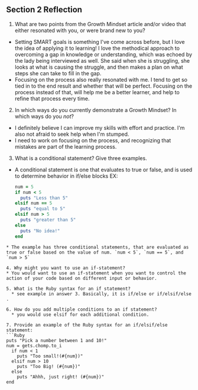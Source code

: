 ## Section 2 Reflection

1. What are two points from the Growth Mindset article and/or video that either resonated with you, or were brand new to you?
* Setting SMART goals is something I've come across before, but I love the idea of applying it to learning! I love the methodical approach to overcoming a gap in knowledge or understanding, which was echoed by the lady being interviewed as well.  She said when she is struggling, she looks at what is causing the struggle, and then makes a plan on what steps she can take to fill in the gap.
* Focusing on the process also really resonated with me. I tend to get so tied in to the end result and whether that will be perfect. Focusing on the process instead of that, will help me be a better learner, and help to refine that process every time.

2. In which ways do you currently demonstrate a Growth Mindset? In which ways do you _not_?
* I definitely believe I can improve my skills with effort and practice. I'm also not afraid to seek help when I'm stumped.
* I need to work on focusing on the process, and recognizing that mistakes are part of the learning process.  

3. What is a conditional statement? Give three examples.
* A conditional statement is one that evaluates to true or false, and is used to determine behavior in if/else blocks
    EX:
    ```Ruby
    num = 5
    if num < 5
      puts "Less than 5"
    elsif num == 5
      puts "equal to 5"
    elsif num > 5
      puts "greater than 5"
    else
      puts "No idea!"
    end
```
* The example has three conditional statements, that are evaluated as true or false based on the value of num. `num < 5`, `num == 5`, and `num > 5`

4. Why might you want to use an if-statement?
* You would want to use an if-statement when you want to control the action of your code based on different input or behavior.

5. What is the Ruby syntax for an if statement?
  * see example in answer 3. Basically, it is if/else or if/elsif/else .

6. How do you add multiple conditions to an if statement?
  * you would use elsif for each additional condition.

7. Provide an example of the Ruby syntax for an if/elsif/else statement:
```Ruby
puts "Pick a number between 1 and 10!"
num = gets.chomp.to_i
  if num < 1
    puts "Too small!(#{num})"
  elsif num > 10
    puts "Too Big! (#{num})"
  else
    puts "Ahhh, just right! (#{num})"
end
```
